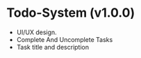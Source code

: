 # Todo-System (v1.0.0)

- UI/UX design.
- Complete And Uncomplete Tasks
- Task title and description